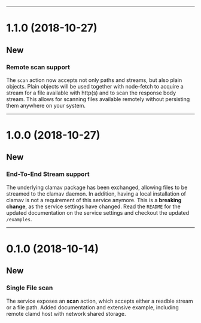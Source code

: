 -----------------------------
<a name="1.1.0"></a>
# 1.1.0 (2018-10-27)

## New

### Remote scan support
The `scan` action now accepts not only paths and streams, but also plain objects. Plain objects will be used together with node-fetch to acquire a stream for a file available with http(s) and to scan 
the response body stream. This allows for scanning files available remotely without persisting them anywhere on your system. 

-----------------------------
<a name="1.0.0"></a>
# 1.0.0 (2018-10-27)

## New

### End-To-End Stream support
The underlying clamav package has been exchanged, allowing files to be streamed to the clamav daemon. In addition, having a local installation of clamav is not a requirement of this service anymore.
This is a **breaking change**, as the service settings have changed. Read the `README` for the updated documentation on the service settings and checkout the updated `/examples`.

-----------------------------
<a name="0.1.0"></a>
# 0.1.0 (2018-10-14)

## New

### Single File scan
The service exposes an **scan** action, which accepts either a readble stream or a file path.
Added documentation and extensive example, including remote clamd host with network shared storage.
